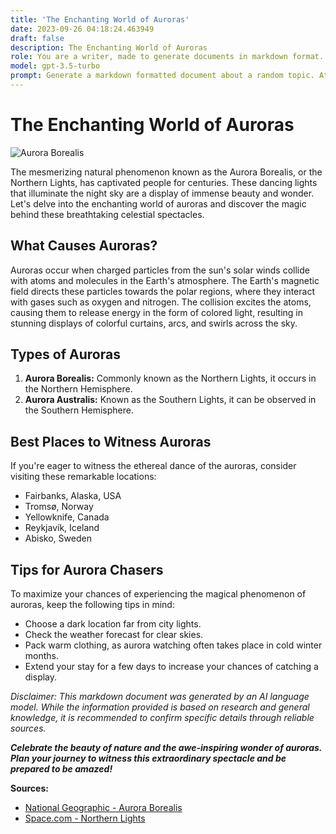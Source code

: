 ```yaml
---
title: 'The Enchanting World of Auroras'
date: 2023-09-26 04:18:24.463949
draft: false
description: The Enchanting World of Auroras
role: You are a writer, made to generate documents in markdown format. It is very important that all of the documents you generate are in valid markdown format.
model: gpt-3.5-turbo
prompt: Generate a markdown formatted document about a random topic. At the bottom, include a disclaimer explaining that the document was generated by you. The first line of the document should be the title. Make sure that the entire document is in proper markdown format, using a mix of various tags to make the document visually appealing.
---
```


# The Enchanting World of Auroras

![Aurora Borealis](https://example.com/aurora.jpg)

The mesmerizing natural phenomenon known as the Aurora Borealis, or the Northern Lights, has captivated people for centuries. These dancing lights that illuminate the night sky are a display of immense beauty and wonder. Let's delve into the enchanting world of auroras and discover the magic behind these breathtaking celestial spectacles.

## What Causes Auroras?

Auroras occur when charged particles from the sun's solar winds collide with atoms and molecules in the Earth's atmosphere. The Earth's magnetic field directs these particles towards the polar regions, where they interact with gases such as oxygen and nitrogen. The collision excites the atoms, causing them to release energy in the form of colored light, resulting in stunning displays of colorful curtains, arcs, and swirls across the sky.

## Types of Auroras

1. **Aurora Borealis:** Commonly known as the Northern Lights, it occurs in the Northern Hemisphere.
2. **Aurora Australis:** Known as the Southern Lights, it can be observed in the Southern Hemisphere.

## Best Places to Witness Auroras

If you're eager to witness the ethereal dance of the auroras, consider visiting these remarkable locations:

- Fairbanks, Alaska, USA
- Tromsø, Norway
- Yellowknife, Canada
- Reykjavík, Iceland
- Abisko, Sweden

## Tips for Aurora Chasers

To maximize your chances of experiencing the magical phenomenon of auroras, keep the following tips in mind:

- Choose a dark location far from city lights.
- Check the weather forecast for clear skies.
- Pack warm clothing, as aurora watching often takes place in cold winter months.
- Extend your stay for a few days to increase your chances of catching a display.

*Disclaimer: This markdown document was generated by an AI language model. While the information provided is based on research and general knowledge, it is recommended to confirm specific details through reliable sources.*

_**Celebrate the beauty of nature and the awe-inspiring wonder of auroras. Plan your journey to witness this extraordinary spectacle and be prepared to be amazed!**_

**Sources:**
- [National Geographic - Aurora Borealis](https://www.nationalgeographic.com/science/space/at-a-glance-aurora-borealis/)
- [Space.com - Northern Lights](https://www.space.com/aurora-borealis-northern-lights.html)
